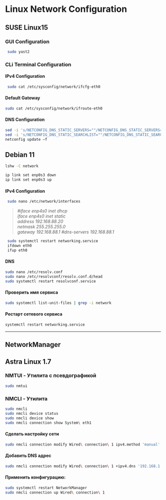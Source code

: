 # Linux Network Configuration

## SUSE Linux15

### GUI Configuration

```bash
 sudo yast2
```

### CLi Terminal Configuration

#### IPv4 Configuration

```bash
 sudo cat /etc/sysconfig/network/ifcfg-eth0
```

#### Default Gateway

```bash
sudo cat /etc/sysconfig/network/ifroute-eth0
```

#### DNS Configuration

```bash
sed -i 's/NETCONFIG_DNS_STATIC_SERVERS=""/NETCONFIG_DNS_STATIC_SERVERS="192.168.0.167 10.0.0.10"/' /etc/sysconfig/network/config
sed -i 's/NETCONFIG_DNS_STATIC_SEARCHLIST=""/NETCONFIG_DNS_STATIC_SEARCHLIST="test.org"/' /etc/sysconfig/network/config
netconfig update –f
```


## Debian 11


```bash
lshw -C network
```

```bash
ip link set enp0s3 down
ip link set enp0s3 up
```


#### IPv4 Configuration

```bash
 sudo nano /etc/network/interfaces
```


> *#iface enp4s0 inet dhcp  
> iface enp4s0 inet static  
> address 192.168.88.20  
> netmask 255.255.255.0  
> gateway 192.168.88.1* 
> *#dns-servers 192.168.88.1*

```bash
 sudo systemctl restart networking.service
 ifdown eth0
 ifup eth0

```


#### DNS

```bash
sudo nano /etc/resolv.conf
sudo nano /etc/resolvconf/resolv.conf.d/head
sudo systemctl restart resolvconf.service
```

#### Проверить имя сервиса

```bash
sudo systemctl list-unit-files | grep -i network
```

#### Рестарт сетевого сервиса

```bash
systemctl restart networking.service
```
----
## NetworkManager
## Astra Linux 1.7
###  NMTUI - Утилита с псевдографикой

```bash
sudo nmtui
```

### NMCLI - Утилита

```bash
sudo nmcli
sudo nmcli device status
sudo nmcli device show
sudo nmcli connection show System\ eth1
```

#### Сделать настройку сети

```bash
sudo nmcli connection modify Wired\ connection\ 1 ipv4.method 'manual' ipv4.addresses '192.168.1.40/24' ipv4.gateway '192.168.1.1'  ipv4.dns '192.168.1.1'
```
#### Добавить DNS адрес
```bash
sudo nmcli connection modify Wired\ connection\ 1 +ipv4.dns '192.168.1.1'
```

#### Применить конфигурацию:  

```bash
sudo systemctl restart NetworkManager
sudo nmcli connection up Wired\ connection\ 1
```
